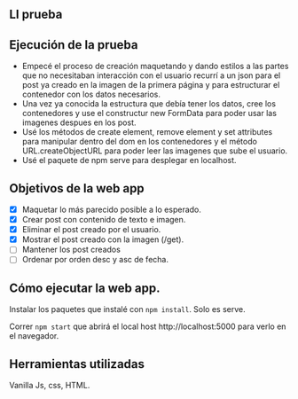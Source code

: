## LI prueba

## Ejecución de la prueba
* Empecé el proceso de creación maquetando y dando estilos a las partes que no necesitaban interacción con el usuario recurrí a un json para el post ya creado en la imagen de la primera página y para estructurar el contenedor con los datos necesarios. 
* Una vez ya conocida la estructura que debía tener los datos, cree los contenedores y use el constructur new FormData para poder usar las imagenes despues en los post. 
* Usé los métodos de create element, remove element y set attributes para manipular dentro del dom en los contenedores y el método URL.createObjectURL para poder leer las imagenes que sube el usuario.
* Usé el paquete de npm serve para desplegar en localhost. 


## Objetivos de la web app
* [x] Maquetar lo más parecido posible a lo esperado.
* [x] Crear post con contenido de texto e imagen.
* [x] Eliminar el post creado por el usuario.
* [x] Mostrar el post creado con la imagen (/get).
* [ ] Mantener los post creados
* [ ] Ordenar por orden desc y asc de fecha. 

## Cómo ejecutar la web app.

Instalar los paquetes que instalé con `npm install`. Solo es serve.

Correr `npm start` que abrirá el local host http://localhost:5000 para verlo en el navegador.
 
## Herramientas utilizadas
Vanilla Js, css, HTML. 



